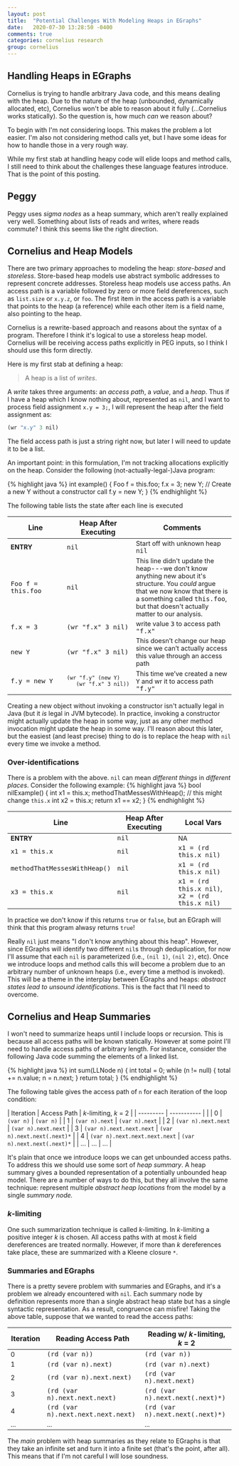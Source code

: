 ```yaml
---
layout: post
title:  "Potential Challenges With Modeling Heaps in EGraphs"
date:   2020-07-30 13:28:50 -0400
comments: true
categories: cornelius research
group: cornelius
---
```

<style>
td {
    font-size: 90%
}

td code {
    font-size: 100%
}

</style>

## Handling Heaps in EGraphs
Cornelius is trying to handle arbitrary Java code, and this means dealing with
the heap. Due to the nature of the heap (unbounded, dynamically allocated, etc),
Cornelius won't be able to reason about it fully (...Cornelius works
statically). So the question is, how much _can_ we reason about?

To begin with I'm not considering loops. This makes the problem a lot easier.
I'm also not considering method calls yet, but I have some ideas for how to
handle those in a very rough way.

While my first stab at handling heapy code will elide loops and method calls, I
still need to think about the challenges these language features introduce. That
is the point of this posting.

## Peggy
Peggy uses _sigma nodes_ as a heap summary, which aren't really explained very
well. Something about lists of reads and writes, where reads commute? I think
this seems like the right direction.

## Cornelius and Heap Models
There are two primary approaches to modeling the heap: _store-based_ and
_storeless_. Store-based heap models use abstract symbolic addresses to
represent concrete addresses. Storeless heap models use access paths. An access
path is a variable followed by zero or more field dereferences, such as
`list.size` or `x.y.z`, or `foo`. The first item in the access path is a
variable that points to the heap (a reference) while each other item is a field
name, also pointing to the heap.

Cornelius is a rewrite-based approach and reasons about the syntax of a program.
Therefore I think it's logical to use a storeless heap model. Cornelius will be
receiving access paths explicitly in PEG inputs, so I think I should use this
form directly.

Here is my first stab at defining a heap:

> A heap is a list of _writes_.

A _write_ takes three arguments: an _access path_, a _value_, and a _heap_. Thus
if I have a heap which I know nothing about, represented as `nil`, and I want to
process field assignment `x.y = 3;`, I will represent the heap after the field
assignment as:
```scheme
(wr "x.y" 3 nil)
```
The field access path is just a string right now, but later I will need to
update it to be a list.

An important point: in this formulation, I'm not tracking allocations explicitly
on the heap.  Consider the following (not-actually-legal-)Java program:

{% highlight java %}
int example() {
    Foo f = this.foo;
    f.x = 3;
    new Y;        // Create a new Y without a constructor call
    f.y = new Y;
}
{% endhighlight %}

The following table lists the state after each line is executed
<table style="width: 100%">
  <thead>
    <tr>
      <th style="width: 25%">Line</th>
      <th style="width: 30%">Heap After Executing</th>
      <th style="width: 44%">Comments</th>
    </tr>
  </thead>
  <tbody>
    <tr>
      <td><b>ENTRY</b></td>
      <td><code class="highlighter-rouge">nil</code></td>
      <td>Start off with unknown heap <code class="highlighter-rouge">nil</code></td>
    </tr>
    <tr>
      <td><code class="highlighter-rouge">Foo f = this.foo</code></td>
      <td><code class="highlighter-rouge">nil</code></td>
      <td>This line didn't update the heap---we don't know anything new about
      it's structure. You <i>could</i> argue that we now know that there is a
      something called <code>this.foo</code>, but that doesn't actually matter
      to our analysis.</td>
    </tr>
    <tr>
      <td><code class="highlighter-rouge">f.x = 3</code></td>
      <td><code class="highlighter-rouge">(wr "f.x" 3 nil)</code></td>
      <td>write value <code class="highlighter-rouge">3</code> to access path <code class="highlighter-rouge">"f.x"</code></td>
    </tr>
    <tr>
      <td><code class="highlighter-rouge">new Y</code></td>
      <td><code class="highlighter-rouge">(wr "f.x" 3 nil)</code></td>
      <td>This doesn’t change our heap since we can’t actually access this value through an access path</td>
    </tr>
    <tr>
      <td><code class="highlighter-rouge">f.y = new Y</code></td>
      <td>
      <pre>
(wr "f.y" (new Y) 
   (wr "f.x" 3 nil))</pre></td>
      <td>This time we’ve created a new <code class="highlighter-rouge">Y</code> and wr it to access path <code class="highlighter-rouge">"f.y"</code></td>
    </tr>
  </tbody>
</table>

Creating a new object without invoking a constructor isn't actually legal in
Java (but it _is_ legal in JVM bytecode). In practice, invoking a constructor
might actually update the heap in some way, just as any other method invocation
might update the heap in some way. I'll reason about this later, but the easiest
(and least precise) thing to do is to replace the heap with `nil` every time we
invoke a method.

### Over-identifications
There is a problem with the above. `nil` can mean _different things_ in
_different places_. Consider the following example:
{% highlight java %}
bool nilExample() {
    int x1 = this.x;
    methodThatMessesWithHeap();    // this might change `this.x`
    int x2 = this.x;
    return x1 == x2;
}
{% endhighlight %}

| Line                         | Heap After Executing | Local Vars                                          |
| ----                         | -------------------- | --------                                            |
| **ENTRY**                    | `nil`                | NA                                                  |
| `x1 = this.x`                | `nil`                | `x1 = (rd this.x nil)`                              |
| `methodThatMessesWithHeap()` | `nil`                | `x1 = (rd this.x nil)`                              |
| `x3 = this.x`                | `nil`                | `x1 = (rd this.x nil)`,<br/> `x2 = (rd this.x nil)` |

In practice we don't know if this returns `true` or `false`, but an EGraph will
think that this program alwasy returns `true`!

Really `nil` just means "I don't know anything about this heap". However, since
EGraphs will identify two different `nil`s through deduplication, for now I'll
assume that each `nil` is parameterized (i.e., `(nil 1)`, `(nil 2)`, etc). Once
we introduce loops and method calls this will become a problem due to an
arbitrary number of unknown heaps (i.e., every time a method is invoked). This
will be a theme in the interplay between EGraphs and heaps: _abstract states
lead to unsound identifications_. This is the fact that I'll need to overcome.

## Cornelius and Heap Summaries
I won't need to summarize heaps until I include loops or recursion. This is
because all access paths will be known statically. However at some point I'll
need to handle access paths of arbitrary length. For instance, consider the
following Java code summing the elements of a linked list.

{% highlight java %}
int sum(LLNode<Integer> n) {
  int total = 0;
  while (n != null) {
    total += n.value;
    n = n.next;
  }
  return total;
}
{% endhighlight %}

The following table gives the access path of `n` for each iteration of the loop
condition:

| Iteration | Access Path                             | _k_-limiting, _k_ = 2       |
| --------- | -----------                             |                             |
| 0         | `(var n)`                               | `(var n)`                   |
| 1         | `(var n).next`                          | `(var n).next`              |
| 2         | `(var n).next.next`                     | `(var n).next.next`         |
| 3         | `(var n).next.next.next`                | `(var n).next.next(.next)*` |
| 4         | `(var n).next.next.next.next`           | `(var n).next.next(.next)*` |
| ...       | ...                                     | ...                         |

It's plain that once we introduce loops we can get unbounded access paths. To
address this we should use some sort of _heap summary_. A heap summary gives a
bounded representation of a potentially unbounded heap model. There are a number
of ways to do this, but they all involve the same technique: represent multiple
_abstract heap locations_ from the model by a single _summary node._ 

### _k_-limiting
One such summarization technique is called _k_-limiting. In _k_-limiting a
positive integer _k_ is chosen. All access paths with at most _k_ field
dereferences are treated normally. However, if more than _k_ dereferences take
place, these are summarized with a Kleene closure `*`.


### Summaries and EGraphs
There is a pretty severe problem with summaries and EGraphs, and it's a problem
we already encountered with `nil`. Each summary node by definition represents
more than a single abstract heap state but has a single syntactic
representation. As a result, congruence can misfire! Taking the above table,
suppose that we wanted to read the access paths:

| Iteration | Reading Access Path                | Reading w/ _k_-limiting, _k_ = 2 |
| --------- | -----------                        | ---------------------------      |
| 0         | `(rd (var n))`                     | `(rd (var n))`                   |
| 1         | `(rd (var n).next)`                | `(rd (var n).next)`              |
| 2         | `(rd (var n).next.next)`           | `(rd (var n).next.next)`         |
| 3         | `(rd (var n).next.next.next)`      | `(rd (var n).next.next(.next)*)` |
| 4         | `(rd (var n).next.next.next.next)` | `(rd (var n).next.next(.next)*)` |
| ...       | ...                                | ...                              |

The _main_ problem with heap summaries as they relate to EGraphs is that they
take an infinite set and turn it into a finite set (that's the point, after
all). This means that if I'm not careful I will lose soundness.
